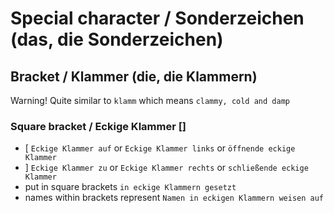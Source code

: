 # Special character / Sonderzeichen (das, die Sonderzeichen)

## Bracket / Klammer (die, 	die Klammern)

Warning! Quite similar to `klamm` which means `clammy, cold and damp`

### Square bracket / Eckige Klammer []
- [ `Eckige Klammer auf` or `Eckige Klammer links` or `öffnende eckige Klammer`
- ] `Eckige Klammer zu` or `Eckige Klammer rechts` or `schließende eckige Klammer`
- put in square brackets `in eckige Klammern gesetzt`
- names within brackets represent `Namen in eckigen Klammern weisen auf` 


